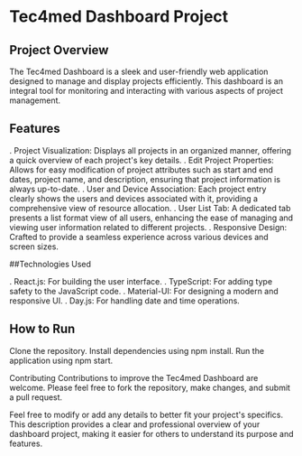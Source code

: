 # Tec4med Dashboard Project


## Project Overview

The Tec4med Dashboard is a sleek and user-friendly web application designed to manage and display projects efficiently. This dashboard is an integral tool for monitoring and interacting with various aspects of project management.

## Features

. Project Visualization: Displays all projects in an organized manner, offering a quick overview of each project's key details.
. Edit Project Properties: Allows for easy modification of project attributes such as start and end dates, project name, and description, ensuring that project information is always up-to-date.
. User and Device Association: Each project entry clearly shows the users and devices associated with it, providing a comprehensive view of resource allocation.
. User List Tab: A dedicated tab presents a list format view of all users, enhancing the ease of managing and viewing user information related to different projects.
. Responsive Design: Crafted to provide a seamless experience across various devices and screen sizes.

##Technologies Used

. React.js: For building the user interface.
. TypeScript: For adding type safety to the JavaScript code.
. Material-UI: For designing a modern and responsive UI.
. Day.js: For handling date and time operations.

## How to Run

Clone the repository.
Install dependencies using npm install.
Run the application using npm start.

Contributing
Contributions to improve the Tec4med Dashboard are welcome. Please feel free to fork the repository, make changes, and submit a pull request.

Feel free to modify or add any details to better fit your project's specifics. This description provides a clear and professional overview of your dashboard project, making it easier for others to understand its purpose and features.






